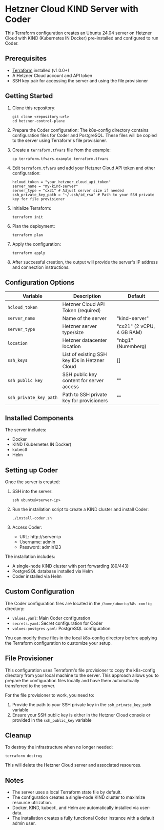 # Hetzner Cloud KIND Server with Coder

This Terraform configuration creates an Ubuntu 24.04 server on Hetzner Cloud with KIND (Kubernetes IN Docker) pre-installed and configured to run Coder.

## Prerequisites

- [Terraform](https://www.terraform.io/downloads.html) installed (v1.0.0+)
- A Hetzner Cloud account and API token
- SSH key pair for accessing the server and using the file provisioner

## Getting Started

1. Clone this repository:
   ```
   git clone <repository-url>
   cd hetzner-control-plane
   ```

2. Prepare the Coder configuration:
   The k8s-config directory contains configuration files for Coder and PostgreSQL. These files will be copied to the server using Terraform's file provisioner.

3. Create a `terraform.tfvars` file from the example:
   ```
   cp terraform.tfvars.example terraform.tfvars
   ```

4. Edit `terraform.tfvars` and add your Hetzner Cloud API token and other configuration:
   ```
   hcloud_token = "your_hetzner_cloud_api_token"
   server_name = "my-kind-server"
   server_type = "cx31" # Adjust server size if needed
   ssh_private_key_path = "~/.ssh/id_rsa" # Path to your SSH private key for file provisioner
   ```

5. Initialize Terraform:
   ```
   terraform init
   ```

6. Plan the deployment:
   ```
   terraform plan
   ```

7. Apply the configuration:
   ```
   terraform apply
   ```

8. After successful creation, the output will provide the server's IP address and connection instructions.

## Configuration Options

| Variable | Description | Default |
|----------|-------------|---------|
| `hcloud_token` | Hetzner Cloud API Token (required) | |
| `server_name` | Name of the server | "kind-server" |
| `server_type` | Hetzner server type/size | "cx21" (2 vCPU, 4 GB RAM) |
| `location` | Hetzner datacenter location | "nbg1" (Nuremberg) |
| `ssh_keys` | List of existing SSH key IDs in Hetzner Cloud | [] |
| `ssh_public_key` | SSH public key content for server access | "" |
| `ssh_private_key_path` | Path to SSH private key for provisioners | "" |

## Installed Components

The server includes:
- Docker
- KIND (Kubernetes IN Docker)
- kubectl
- Helm

## Setting up Coder

Once the server is created:

1. SSH into the server:
   ```
   ssh ubuntu@<server-ip>
   ```

2. Run the installation script to create a KIND cluster and install Coder:
   ```
   ./install-coder.sh
   ```

3. Access Coder:
   - URL: http://server-ip
   - Username: admin
   - Password: admin123

The installation includes:
- A single-node KIND cluster with port forwarding (80/443)
- PostgreSQL database installed via Helm
- Coder installed via Helm

## Custom Configuration

The Coder configuration files are located in the `/home/ubuntu/k8s-config` directory:
- `values.yaml`: Main Coder configuration
- `secrets.yaml`: Secret configuration for Coder
- `values-postgres.yaml`: PostgreSQL configuration

You can modify these files in the local k8s-config directory before applying the Terraform configuration to customize your setup.

## File Provisioner

This configuration uses Terraform's file provisioner to copy the k8s-config directory from your local machine to the server. This approach allows you to prepare the configuration files locally and have them automatically transferred to the server.

For the file provisioner to work, you need to:
1. Provide the path to your SSH private key in the `ssh_private_key_path` variable
2. Ensure your SSH public key is either in the Hetzner Cloud console or provided in the `ssh_public_key` variable

## Cleanup

To destroy the infrastructure when no longer needed:
```
terraform destroy
```

This will delete the Hetzner Cloud server and associated resources.

## Notes

- The server uses a local Terraform state file by default.
- The configuration creates a single-node KIND cluster to maximize resource utilization.
- Docker, KIND, kubectl, and Helm are automatically installed via user-data.
- The installation creates a fully functional Coder instance with a default admin user. 